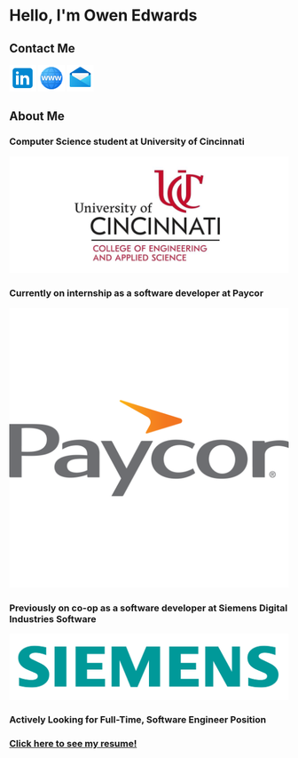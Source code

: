 # Hello, I'm Owen Edwards

## Contact Me
[![LinkedIn](./img/icons8-linkedin-48.png)](https://www.linkedin.com/in/edwardoa/)
[![Website](./img/icons8-website-48.png)](https://owen-edwards.vercel.app/)
[![Mail](./img/icons8-mail-48.png)](mailto:edwardoa@mail.uc.edu)

## About Me

### Computer Science student at University of Cincinnati
![UC](./img/uc-logo.jpg)
### Currently on internship as a software developer at Paycor
![Paycor](./img/paycor-logo.png)
### Previously on co-op as a software developer at Siemens Digital Industries Software
![Siemens](./img//Siemens-logo.svg)
### **Actively Looking for Full-Time, Software Engineer Position**
### [Click here to see my resume!](./other/CS_Resume_Owen_Edwards.pdf "Resume")